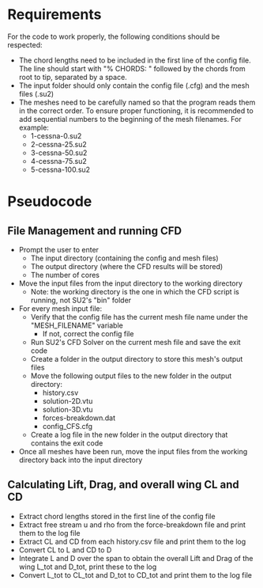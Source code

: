 # Requirements
For the code to work properly, the following conditions should be respected:
- The chord lengths need to be included in the first line of the config file. The line should start with "% CHORDS: " followed by the chords from root to tip, separated by a space.
- The input folder should only contain the config file (.cfg) and the mesh files (.su2)
- The meshes need to be carefully named so that the program reads them in the correct order. To ensure proper functioning, it is recommended to add sequential numbers to the beginning of the mesh filenames. For example:
  - 1-cessna-0.su2
  - 2-cessna-25.su2
  - 3-cessna-50.su2
  - 4-cessna-75.su2
  - 5-cessna-100.su2

# Pseudocode
## File Management and running CFD
- Prompt the user to enter
  - The input directory (containing the config and mesh files)
  - The output directory (where the CFD results will be stored)
  - The number of cores
- Move the input files from the input directory to the working directory
  - Note: the working directory is the one in which the CFD script is running, not SU2's "bin" folder
- For every mesh input file:
  - Verify that the config file has the current mesh file name under the "MESH_FILENAME" variable
    - If not, correct the config file
  - Run SU2's CFD Solver on the current mesh file and save the exit code
  - Create a folder in the output directory to store this mesh's output files
  - Move the following output files to the new folder in the output directory:
    - history.csv
    - solution-2D.vtu
    - solution-3D.vtu
    - forces-breakdown.dat
    - config_CFS.cfg
  - Create a log file in the new folder in the output directory that contains the exit code
- Once all meshes have been run, move the input files from the working directory back into the input directory

## Calculating Lift, Drag, and overall wing CL and CD
- Extract chord lengths stored in the first line of the config file
- Extract free stream u and rho from the force-breakdown file and print them to the log file
- Extract CL and CD from each history.csv file and print them to the log
- Convert CL to L and CD to D
- Integrate L and D over the span to obtain the overall Lift and Drag of the wing L_tot and D_tot, print these to the log
- Convert L_tot to CL_tot and D_tot to CD_tot and print them to the log file
